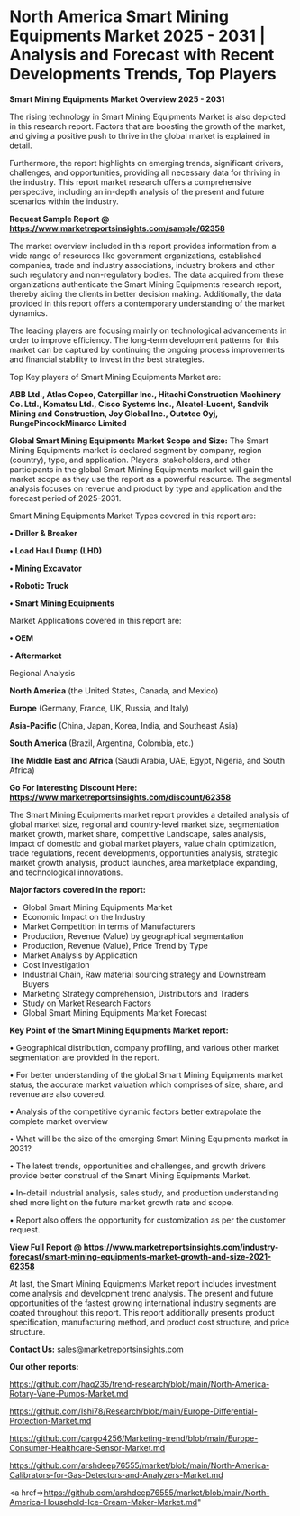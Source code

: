 # North America Smart Mining Equipments Market 2025 - 2031 | Analysis and Forecast with Recent Developments Trends, Top Players

<Strong> Smart Mining Equipments Market Overview 2025 - 2031</strong>

The rising technology in Smart Mining Equipments Market is also depicted in this research report. Factors that are boosting the growth of the market, and giving a positive push to thrive in the global market is explained in detail.

Furthermore, the report highlights on emerging trends, significant drivers, challenges, and opportunities, providing all necessary data for thriving in the industry. This report market research offers a comprehensive perspective, including an in-depth analysis of the present and future scenarios within the industry.

<strong>Request Sample Report @ <a href=https://www.marketreportsinsights.com/sample/62358>https://www.marketreportsinsights.com/sample/62358</a></strong>

The market overview included in this report provides information from a wide range of resources like government organizations, established companies, trade and industry associations, industry brokers and other such regulatory and non-regulatory bodies. The data acquired from these organizations authenticate the Smart Mining Equipments research report, thereby aiding the clients in better decision making. Additionally, the data provided in this report offers a contemporary understanding of the market dynamics.

The leading players are focusing mainly on technological advancements in order to improve efficiency. The long-term development patterns for this market can be captured by continuing the ongoing process improvements and financial stability to invest in the best strategies.

Top Key players of Smart Mining Equipments Market are:

<strong>ABB Ltd., Atlas Copco, Caterpillar Inc., Hitachi Construction Machinery Co. Ltd., Komatsu Ltd., Cisco Systems Inc., Alcatel-Lucent, Sandvik Mining and Construction, Joy Global Inc., Outotec Oyj, RungePincockMinarco Limited</strong>

<strong><b>Global Smart Mining Equipments Market Scope and Size:</b></strong>
The Smart Mining Equipments market is declared segment by company, region (country), type, and application. Players, stakeholders, and other participants in the global Smart Mining Equipments market will gain the market scope as they use the report as a powerful resource. The segmental analysis focuses on revenue and product by type and application and the forecast period of 2025-2031.

Smart Mining Equipments Market Types covered in this report are:

<strong>• Driller & Breaker

• Load Haul Dump (LHD)

• Mining Excavator

• Robotic Truck

• Smart Mining Equipments</strong>

Market Applications covered in this report are:

<strong>• OEM

• Aftermarket</strong> 

Regional Analysis

<strong>North America</strong> (the United States, Canada, and Mexico)

<strong>Europe</strong> (Germany, France, UK, Russia, and Italy)

<strong>Asia-Pacific</strong> (China, Japan, Korea, India, and Southeast Asia)

<strong>South America</strong> (Brazil, Argentina, Colombia, etc.)

<strong>The Middle East and Africa</strong> (Saudi Arabia, UAE, Egypt, Nigeria, and South Africa)

<strong>Go For Interesting Discount Here: <a href=https://www.marketreportsinsights.com/discount/62358>https://www.marketreportsinsights.com/discount/62358</a></strong>

The Smart Mining Equipments market report provides a detailed analysis of global market size, regional and country-level market size, segmentation market growth, market share, competitive Landscape, sales analysis, impact of domestic and global market players, value chain optimization, trade regulations, recent developments, opportunities analysis, strategic market growth analysis, product launches, area marketplace expanding, and technological innovations.

<strong><b>Major factors covered in the report:</b></strong>
<ul>
  <li>Global Smart Mining Equipments Market </li>
  <li>Economic Impact on the Industry</li>
  <li>Market Competition in terms of Manufacturers</li>
  <li>Production, Revenue (Value) by geographical segmentation</li>
  <li>Production, Revenue (Value), Price Trend by Type</li>
  <li>Market Analysis by Application</li>
  <li>Cost Investigation</li>
  <li>Industrial Chain, Raw material sourcing strategy and Downstream Buyers</li>
  <li>Marketing Strategy comprehension, Distributors and Traders</li>
  <li>Study on Market Research Factors</li>
  <li>Global Smart Mining Equipments Market Forecast</li>
</ul>

<strong><b>Key Point of the Smart Mining Equipments Market report:</b></strong>

• Geographical distribution, company profiling, and various other market segmentation are provided in the report.

• For better understanding of the global Smart Mining Equipments market status, the accurate market valuation which comprises of size, share, and revenue are also covered.

• Analysis of the competitive dynamic factors better extrapolate the complete market overview

• What will be the size of the emerging Smart Mining Equipments market in 2031?

• The latest trends, opportunities and challenges, and growth drivers provide better construal of the Smart Mining Equipments Market.

• In-detail industrial analysis, sales study, and production understanding shed more light on the future market growth rate and scope.

• Report also offers the opportunity for customization as per the customer request.

<strong><b>View Full Report @ <a href=https://www.marketreportsinsights.com/industry-forecast/smart-mining-equipments-market-growth-and-size-2021-62358>https://www.marketreportsinsights.com/industry-forecast/smart-mining-equipments-market-growth-and-size-2021-62358</a></b></strong>


At last, the Smart Mining Equipments Market report includes investment come analysis and development trend analysis. The present and future opportunities of the fastest growing international industry segments are coated throughout this report. This report additionally presents product specification, manufacturing method, and product cost structure, and price structure.

<strong>Contact Us:</strong>
sales@marketreportsinsights.com

<strong>Our other reports:</strong>

<a href=https://github.com/haq235/trend-research/blob/main/North-America-Rotary-Vane-Pumps-Market.md>https://github.com/haq235/trend-research/blob/main/North-America-Rotary-Vane-Pumps-Market.md</a>

<a href=https://github.com/Ishi78/Research/blob/main/Europe-Differential-Protection-Market.md>https://github.com/Ishi78/Research/blob/main/Europe-Differential-Protection-Market.md</a>

<a href=https://github.com/cargo4256/Marketing-trend/blob/main/Europe-Consumer-Healthcare-Sensor-Market.md>https://github.com/cargo4256/Marketing-trend/blob/main/Europe-Consumer-Healthcare-Sensor-Market.md</a>

<a href=https://github.com/arshdeep76555/market/blob/main/North-America-Calibrators-for-Gas-Detectors-and-Analyzers-Market.md>https://github.com/arshdeep76555/market/blob/main/North-America-Calibrators-for-Gas-Detectors-and-Analyzers-Market.md</a>

<a href=>https://github.com/arshdeep76555/market/blob/main/North-America-Household-Ice-Cream-Maker-Market.md</a>"
